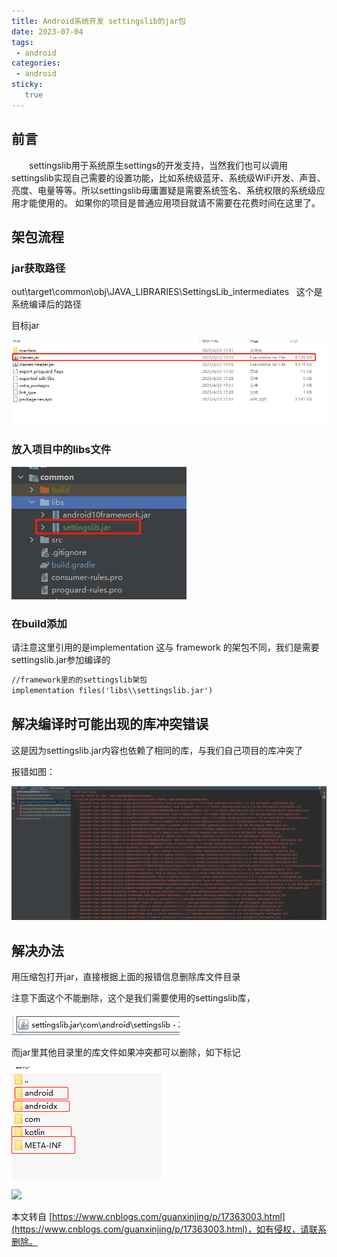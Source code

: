 ```yaml
---
title: Android系统开发 settingslib的jar包
date: 2023-07-04
tags:
 - android
categories: 
 - android
sticky: 
   true
---
```


前言
--

  settingslib用于系统原生settings的开发支持，当然我们也可以调用settingslib实现自己需要的设置功能，比如系统级蓝牙、系统级WiFi开发、声音、亮度、电量等等。所以settingslib毋庸置疑是需要系统签名、系统权限的系统级应用才能使用的。 如果你的项目是普通应用项目就请不需要在花费时间在这里了。

架包流程
----

### jar获取路径

out\\target\\common\\obj\\JAVA\_LIBRARIES\\SettingsLib\_intermediates   这个是系统编译后的路径

目标jar

![](https://raw.githubusercontent.com/shug666/image/main/images/1497956-20230428191727830-1493260824.png)

### 放入项目中的libs文件

![](https://raw.githubusercontent.com/shug666/image/main/images/1497956-20230428191828669-1332248027.png)

### 在build添加

请注意这里引用的是implementation 这与 framework 的架包不同，我们是需要settingslib.jar参加编译的

```xml
//framework里的的settingslib架包
implementation files('libs\\settingslib.jar')
```

## 解决编译时可能出现的库冲突错误

这是因为settingslib.jar内容也依赖了相同的库，与我们自己项目的库冲突了

报错如图：

![](https://raw.githubusercontent.com/shug666/image/main/images/1497956-20230505110338022-1784659609.png)

## 解决办法

用压缩包打开jar，直接根据上面的报错信息删除库文件目录

注意下面这个不能删除，这个是我们需要使用的settingslib库，

![](https://raw.githubusercontent.com/shug666/image/main/images/1497956-20230505110911771-1371722232.png)

而jar里其他目录里的库文件如果冲突都可以删除，如下标记

![](https://raw.githubusercontent.com/shug666/image/main/images/1497956-20230505111052871-1016508734.png)

![](https://img2023.cnblogs.com/blog/1497956/202305/1497956-20230505111120399-2102491437.png)

  

本文转自 [https://www.cnblogs.com/guanxinjing/p/17363003.html](https://www.cnblogs.com/guanxinjing/p/17363003.html)，如有侵权，请联系删除。